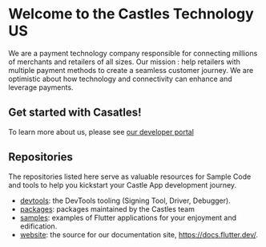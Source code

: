 # Welcome to the Castles Technology US
We are a payment technology company responsible for connecting millions of merchants and retailers of all sizes.
Our mission : help retailers with multiple payment methods to create a seamless customer journey.
We are optimistic about how technology and connectivity can enhance and leverage payments.

## Get started with Casatles!

To learn more about us, please see [our developer portal](https://app.gitbook.com/o/6tF7C2qqoJCz0Nn2jAyX/s/xU83Zii4YR74EUjntis5/)

## Repositories

The repositories listed here serve as valuable resources for Sample Code and tools to help you kickstart your Castle App development journey.

<!-- alphabetical -->
* [devtools](https://github.com/castle-tech-testing/devtools): the DevTools tooling (Signing Tool, Driver, Debugger).
* [packages](): packages maintained by the Castles team
* [samples](): examples of Flutter applications for your enjoyment and edification.
* [website](https://app.gitbook.com/o/6tF7C2qqoJCz0Nn2jAyX/s/xU83Zii4YR74EUjntis5/): the source for our documentation site, https://docs.flutter.dev/.

